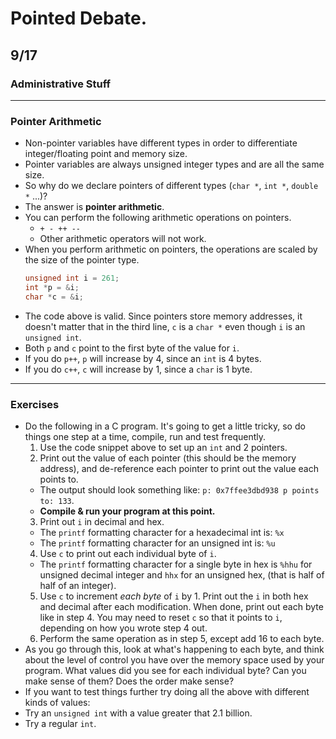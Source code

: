 # Pointed Debate.
## 9/17

### Administrative Stuff
---

### Pointer Arithmetic
 * Non-pointer variables have different types in order to differentiate integer/floating point and memory size.
 * Pointer variables are always unsigned integer types and are all the same size.
 * So why do we declare pointers of different types (`char *`, `int *`, `double *` ...)?
 * The answer is __pointer arithmetic__.
 * You can perform the following arithmetic operations on pointers.
   * `+ - ++ --`
   * Other arithmetic operators will not work.
 * When you perform arithmetic on pointers, the operations are scaled by the size of the pointer type.
   ```C
   unsigned int i = 261;
   int *p = &i;
   char *c = &i;
   ```
  * The code above is valid. Since pointers store memory addresses, it doesn't matter that in the third line, `c` is a `char *` even though `i` is an `unsigned int`.
  * Both `p` and `c` point to the first byte of the value for `i`.
  * If you do `p++`, `p` will increase by 4, since an `int` is 4 bytes.
  * If you do `c++`, `c` will increase by 1, since a `char` is 1 byte.
 ___

### Exercises
 * Do the following in a C program. It's going to get a little tricky, so do things one step at a time, compile, run and test frequently.
   1. Use the code snippet above to set up an `int` and 2 pointers.
   2. Print out the value of each pointer (this should be the memory address), and de-reference each pointer to print out the value each points to.
     * The output should look something like: `p: 0x7ffee3dbd938 p points to: 133`.
     * __Compile & run your program at this point.__
   3. Print out `i` in decimal and hex.
     * The `printf` formatting character for a hexadecimal int is: `%x`
     * The `printf` formatting character for an unsigned int is: `%u`
   4. Use `c` to print out each individual byte of `i`.
     * The `printf` formatting character for a single byte in hex is `%hhu` for unsigned decimal integer and `hhx` for an unsigned hex, (that is half of half of an integer).
   5. Use `c` to increment _each byte_ of `i` by 1. Print out the `i` in both hex and decimal after each modification. When done, print out each byte like in step 4. You may need to reset `c` so that it points to `i`, depending on how you wrote step 4 out.
   6. Perform the same operation as in step 5, except add 16 to each byte.
 * As you go through this, look at what's happening to each byte, and think about the level of control you have over the memory space used by your program. What values did you see for each individual byte? Can you make sense of them? Does the order make sense?
 * If you want to test things further try doing all the above with different kinds of values:
  * Try an `unsigned int` with a value greater that 2.1 billion.
  * Try a regular `int`.
